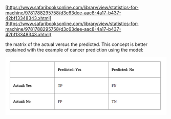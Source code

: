 [https://www.safaribooksonline.com/library/view/statistics-for-machine/9781788295758/d3c63dee-aac8-4a17-b437-42bf13348343.xhtml](https://www.safaribooksonline.com/library/view/statistics-for-machine/9781788295758/d3c63dee-aac8-4a17-b437-42bf13348343.xhtml)

the matrix of the actual versus the predicted. This concept is better explained with the example of cancer prediction using the model:

![](/assets/cm1.png)

